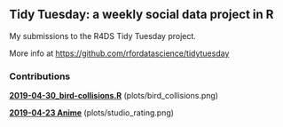## Tidy Tuesday: a weekly social data project in R

My submissions to the R4DS Tidy Tuesday project.

More info at https://github.com/rfordatascience/tidytuesday

### Contributions ###

**[2019-04-30_bird-collisions.R](code/2019-04-30_bird-collisions.R)**
(plots/bird_collisions.png)

**[2019-04-23 Anime](code/2019-04-23-anime.R)**
(plots/studio_rating.png)
